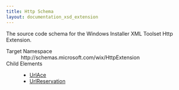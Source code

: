```yaml
---
title: Http Schema
layout: documentation_xsd_extension
---
```

<p>       The source code schema for the Windows Installer XML Toolset Http Extension.     </p>
<dl>
  <dt>Target Namespace</dt>
  <dd>http://schemas.microsoft.com/wix/HttpExtension</dd>
  <dt>Child Elements</dt>
  <dd>
    <ul>
      <li>
        <a href="../http/urlace" class="extension">UrlAce</a>
      </li>
      <li>
        <a href="../http/urlreservation" class="extension">UrlReservation</a>
      </li>
    </ul>
  </dd>
</dl>

